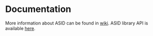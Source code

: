 # Documentation
More information about ASID can be found in [wiki](https://github.com/ekplesovskaya/automl-for-small-and-imbalanced-datasets/wiki). ASID library API is available [here](https://ekplesovskaya.github.io/automl-for-small-and-imbalanced-datasets/api/asid/index.html).